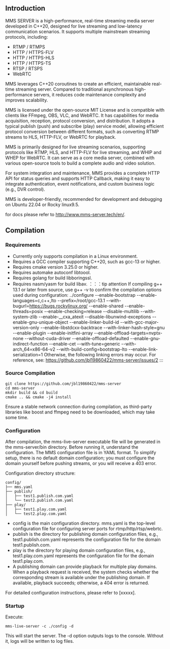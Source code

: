 ## Introduction

MMS SERVER is a high-performance, real-time streaming media server developed in C++20, designed for live streaming and low-latency communication scenarios. It supports multiple mainstream streaming protocols, including:

* RTMP / RTMPS
* HTTP / HTTPS-FLV
* HTTP / HTTPS-HLS
* HTTP / HTTPS-TS
* RTSP / RTSPS
* WebRTC

MMS leverages C++20 coroutines to create an efficient, maintainable real-time streaming server. Compared to traditional asynchronous high-performance servers, it reduces code maintenance complexity and improves scalability.

MMS is licensed under the open-source MIT License and is compatible with clients like FFmpeg, OBS, VLC, and WebRTC. It has capabilities for media acquisition, reception, protocol conversion, and distribution. It adopts a typical publish (push) and subscribe (play) service model, allowing efficient protocol conversion between different formats, such as converting RTMP streams to HLS, HTTP-FLV, or WebRTC for playback.

MMS is primarily designed for live streaming scenarios, supporting protocols like RTMP, HLS, and HTTP-FLV for live streaming, and WHIP and WHEP for WebRTC. It can serve as a core media server, combined with various open-source tools to build a complete audio and video solution.

For system integration and maintenance, MMS provides a complete HTTP API for status queries and supports HTTP Callback, making it easy to integrate authentication, event notifications, and custom business logic (e.g., DVR control).

MMS is developer-friendly, recommended for development and debugging on Ubuntu 22.04 or Rocky linux9.5.

for docs please refer to http://www.mms-server.tech/en/.
## Compilation

### Requirements

* Currently only supports compilation in a Linux environment.
* Requires a GCC compiler supporting C++20, such as gcc-13 or higher.
* Requires cmake version 3.25.0 or higher.
* Requires automake autoconf libtoool.
* Requires golang for build libboringssl.
* Requires nasm/yasm for build libav.
：：：tip attention
If compiling g++ 13.1 or later from source, use g++ -v to confirm the compilation options used during configuration:
../configure --enable-bootstrap --enable-languages=c,c++,lto --prefix=/root/gcc-13.1 --with-bugurl=https://bugs.rockylinux.org/ --enable-shared --enable-threads=posix --enable-checking=release --disable-multilib --with-system-zlib --enable-__cxa_atexit --disable-libunwind-exceptions --enable-gnu-unique-object --enable-linker-build-id --with-gcc-major-version-only --enable-libstdcxx-backtrace --with-linker-hash-style=gnu --enable-plugin --enable-initfini-array --enable-offload-targets=nvptx-none --without-cuda-driver --enable-offload-defaulted --enable-gnu-indirect-function --enable-cet --with-tune=generic --with-arch_64=x86-64-v2 --with-build-config=bootstrap-lto --enable-link-serialization=1
Otherwise, the following linking errors may occur. For reference, see:
https://github.com/jbl19860422/mms-server/issues/2
:::
### Source Compilation

```
git clone https://github.com/jbl19860422/mms-server
cd mms-server
mkdir build && cd build
cmake .. && cmake -j4 install
```

Ensure a stable network connection during compilation, as third-party libraries like boost and ffmpeg need to be downloaded, which may take some time.

### Configuration

After compilation, the mms-live-server executable file will be generated in the mms-server/bin directory. Before running it, understand the configuration. The MMS configuration file is in YAML format. To simplify setup, there is no default domain configuration; you must configure the domain yourself before pushing streams, or you will receive a 403 error.

Configuration directory structure:

```
config/
├── mms.yaml
├── publish/
│   ├── test1.publish.com.yaml
│   └── test2.publish.com.yaml
├── play/
│   ├── test1.play.com.yaml
│   └── test2.play.com.yaml
```

* config is the main configuration directory. mms.yaml is the top-level configuration file for configuring server ports for rtmp/http/rtsp/webrtc.
* publish is the directory for publishing domain configuration files, e.g., test1.publish.com.yaml represents the configuration file for the domain test1.publish.com.
* play is the directory for playing domain configuration files, e.g., test1.play.com.yaml represents the configuration file for the domain test1.play.com.
* A publishing domain can provide playback for multiple play domains. When a playback request is received, the system checks whether the corresponding stream is available under the publishing domain. If available, playback succeeds; otherwise, a 404 error is returned.

For detailed configuration instructions, please refer to \[xxxxx].

### Startup

Execute:

```
mms-live-server -c ./config -d
```

This will start the server. The -d option outputs logs to the console. Without it, logs will be written to log files.
